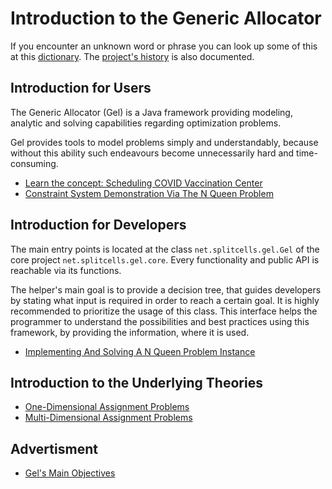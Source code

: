 # Introduction to the Generic Allocator
If you encounter an unknown word or phrase you can look up some of this at this
[dictionary](../../../../../../../../src/main/md/net/splitcells/network/dictionary.md).
The [project's history](../../../../../../src/main/xml/net/splitcells/gel/history/index.html)
is also documented.
## Introduction for Users
The Generic Allocator (Gel) is a Java framework
providing modeling, analytic and solving capabilities regarding optimization problems.

Gel provides tools to model problems simply and understandably,
because without this ability such endeavours become unnecessarily hard and time-consuming.

* [Learn the concept: Scheduling COVID Vaccination Center](../../../../../../src/main/html/net/splitcells/gel/presentation/covid.html)
* [Constraint System Demonstration Via The N Queen Problem](../../../../../../../../projects/net.splitcells.gel.sheath/src/main/md/net/splitcells/gel/test/functionality/n-queen-problem.md)

## Introduction for Developers
The main entry points is located at the class `net.splitcells.gel.Gel`
of the core project `net.splitcells.gel.core`.
Every functionality and public API is reachable via its functions.

The helper's main goal is to provide a decision tree,
that guides developers by stating what input is required in order to reach a certain goal.
It is highly recommended to prioritize the usage of this class.
This interface helps the programmer to understand the possibilities
and best practices using this framework,
by providing the information,
where it is used.

* [Implementing And Solving A N Queen Problem Instance](../../../../../../../../projects/net.splitcells.gel.sheath/src/main/md/net/splitcells/gel/test/functionality/n-queen-problem.implementation.md)
## Introduction to the Underlying Theories
* [One-Dimensional Assignment Problems](../../../../../../src/main/md/net/splitcells/gel/problem/theory/assignment/problem/index.md)
* [Multi-Dimensional Assignment Problems](../../../../../../src/main/md/net/splitcells/gel/problem/theory/assignment/problem/multidimensional.md)

## Advertisment
* [Gel's Main Objectives](../../../../../../src/main/xml/net/splitcells/gel/objectives.xml)